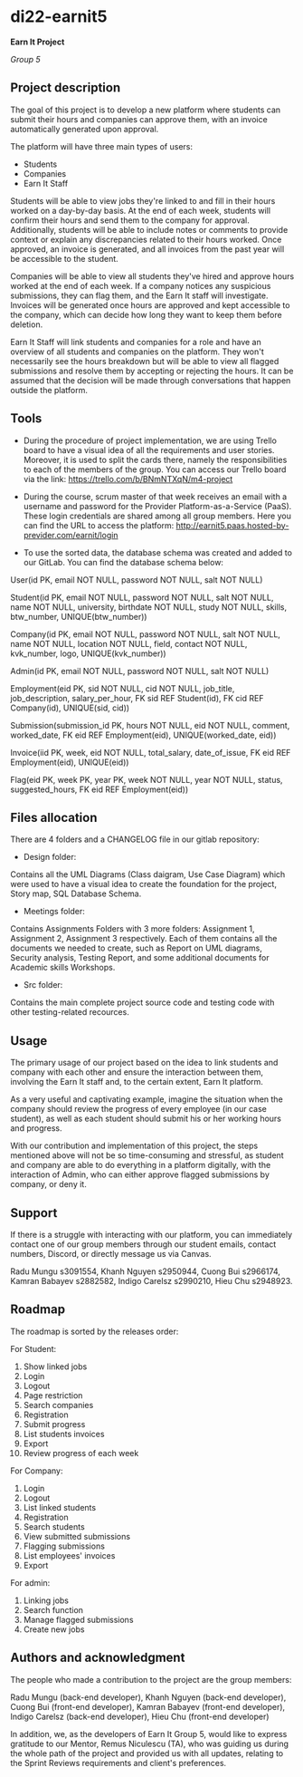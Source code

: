# di22-earnit5

**Earn It Project**

_Group 5_

## Project description

The goal of this project is to develop a new platform where students can submit their hours and companies can approve them, with an invoice automatically generated upon approval.

The platform will have three main types of users:
- Students
- Companies
- Earn It Staff

Students will be able to view jobs they're linked to and fill in their hours worked on a day-by-day basis. At the end of each week, students will confirm their hours and send them to the company for approval. Additionally, students will be able to include notes or comments to provide context or explain any discrepancies related to their hours worked. Once approved, an invoice is generated, and all invoices from the past year will be accessible to the student.

Companies will be able to view all students they've hired and approve hours worked at the end of each week. If a company notices any suspicious submissions, they can flag them, and the Earn It staff will investigate. Invoices will be generated once hours are approved and kept accessible to the company, which can decide how long they want to keep them before deletion.

Earn It Staff will link students and companies for a role and have an overview of all students and companies on the platform. They won't necessarily see the hours breakdown but will be able to view all flagged submissions and resolve them by accepting or rejecting the hours. It can be assumed that the decision will be made through conversations that happen outside the platform.


## Tools

- During the procedure of project implementation, we are using Trello board to have a visual idea of all the requirements and user stories. Moreover, it is used to split the cards there, namely the responsibilities to each of the members of the group. You can access our Trello board via the link: https://trello.com/b/BNmNTXqN/m4-project 

- During the course, scrum master of that week receives an email with a username and password for the Provider Platform-as-a-Service (PaaS). These login credentials are shared among all group members. Here you can find the URL to access the platform: http://earnit5.paas.hosted-by-previder.com/earnit/login 

- To use the sorted data, the database schema was created and added to our GitLab. You can find the database schema below: 

User(id PK, email NOT NULL, password NOT NULL, salt NOT NULL)

Student(id PK, email NOT NULL, password NOT NULL, salt NOT NULL, name NOT NULL, university, birthdate NOT NULL, study NOT NULL, skills, btw_number, UNIQUE(btw_number))

Company(id PK, email NOT NULL, password NOT NULL, salt NOT NULL, name NOT NULL, location NOT NULL, field, contact NOT NULL, kvk_number, logo, UNIQUE(kvk_number))

Admin(id PK, email NOT NULL, password NOT NULL, salt NOT NULL)

Employment(eid PK, sid NOT NULL, cid NOT NULL, job_title, job_description, salary_per_hour, FK sid REF Student(id), FK cid REF Company(id), UNIQUE(sid, cid))

Submission(submission_id PK, hours NOT NULL, eid NOT NULL, comment, worked_date, FK eid REF Employment(eid), UNIQUE(worked_date, eid))

Invoice(iid PK, week, eid NOT NULL,  total_salary, date_of_issue, FK eid REF Employment(eid), UNIQUE(eid))

Flag(eid PK, week PK, year PK, week NOT NULL, year NOT NULL, status, suggested_hours, FK eid REF Employment(eid))



## Files allocation

There are 4 folders and a CHANGELOG file in our gitlab repository:

- Design folder:

Contains all the UML Diagrams (Class daigram, Use Case Diagram) which were used to have a visual idea to create the foundation for the project, Story map, SQL Database Schema.

- Meetings folder:

Contains Assignments Folders with 3 more folders: Assignment 1, Assignment 2, Assignment 3 respectively. Each of them contains all the documents we needed to create, such as Report on UML diagrams, Security analysis, Testing Report, and some additional documents for Academic skills Workshops. 

- Src folder:

Contains the main complete project source code and testing code with other testing-related recources.


## Usage

The primary usage of our project based on the idea to link students and company with each other and ensure the interaction between them, involving the Earn It staff and, to the certain extent, Earn It platform.

As a very useful and captivating example, imagine the situation when the company should review the progress of every employee (in our case student), as well as each student should submit his or her working hours and progress. 

With our contribution and implementation of this project, the steps mentioned above will not be so time-consuming and stressful, as student and company are able to do everything in a platform digitally, with the interaction of Admin, who can either approve flagged submissions by company, or deny it.

## Support

If there is a struggle with interacting with our platform, you can immediately contact one of our group members through our student emails, contact numbers, Discord, or directly message us via Canvas.

Radu Mungu s3091554,
Khanh Nguyen s2950944,
Cuong Bui s2966174,
Kamran Babayev s2882582,
Indigo Carelsz s2990210,
Hieu Chu s2948923.

## Roadmap

The roadmap is sorted by the releases order:

For Student:

1. Show linked jobs 
2. Login 
3. Logout
4. Page restriction
5. Search companies
6. Registration
7. Submit progress
8. List students invoices
9. Export
10. Review progress of each week

For Company:

1. Login 
2. Logout 
3. List linked students
4. Registration 
5. Search students
6. View submitted submissions 
7. Flagging submissions 
8. List employees' invoices 
9. Export 

For admin:

1. Linking jobs 
2. Search function
3. Manage flagged submissions 
4. Create new jobs 


## Authors and acknowledgment

The people who made a contribution to the project are the group members:

Radu Mungu (back-end developer),
Khanh Nguyen (back-end developer),
Cuong Bui (front-end developer),
Kamran Babayev (front-end developer),
Indigo Carelsz (back-end developer),
Hieu Chu (front-end developer)

In addition, we, as the developers of Earn It Group 5, would like to express gratitude to our Mentor, Remus Niculescu (TA), who was guiding us during the whole path of the project and provided us with all updates, relating to the Sprint Reviews requirements and client's preferences. 
